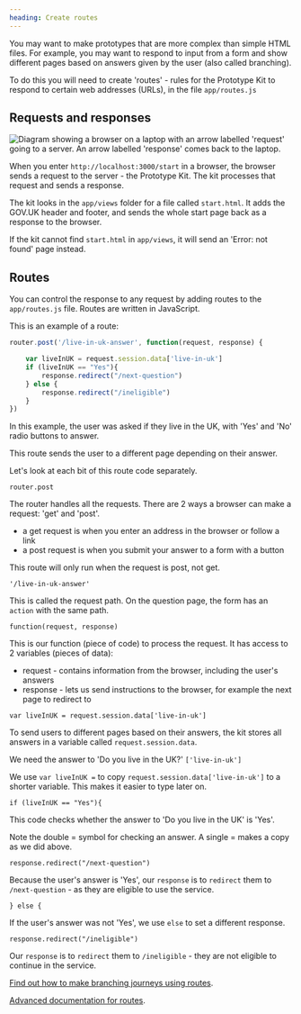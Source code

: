 ```yaml
---
heading: Create routes
---
```


You may want to make prototypes that are more complex than simple HTML files. For example, you may want to respond to input from a form and show different pages based on answers given by the user (also called branching).

To do this you will need to create 'routes' - rules for the Prototype Kit to respond to certain web addresses (URLs), in the file `app/routes.js`

## Requests and responses

![Diagram showing a browser on a laptop with an arrow labelled 'request' going to a server. An arrow labelled 'response' comes back to the laptop.](/public/docs/v13/images/docs/request-response.svg)

When you enter `http://localhost:3000/start` in a browser, the browser sends a request to the server - the Prototype Kit. The kit processes that request and sends a response.

The kit looks in the `app/views` folder for a file called `start.html`. It adds the GOV.UK header and footer, and sends the whole start page back as a response to the browser.

If the kit cannot find `start.html` in `app/views`, it will send an 'Error: not found' page instead.

## Routes

You can control the response to any request by adding routes to the `app/routes.js` file. Routes are written in JavaScript.

This is an example of a route:

```js
router.post('/live-in-uk-answer', function(request, response) {

    var liveInUK = request.session.data['live-in-uk']
    if (liveInUK == "Yes"){
        response.redirect("/next-question")
    } else {
        response.redirect("/ineligible")
    }
})
```

In this example, the user was asked if they live in the UK, with 'Yes' and 'No' radio buttons to answer.

This route sends the user to a different page depending on their answer.

Let's look at each bit of this route code separately.

<div class="govuk-!-margin-bottom-8">

`router.post`

The router handles all the requests. There are 2 ways a browser can make a request: 'get' and 'post'.

* a get request is when you enter an address in the browser or follow a link
* a post request is when you submit your answer to a form with a button

This route will only run when the request is post, not get.

</div>
<div class="govuk-!-margin-bottom-8">

`'/live-in-uk-answer'`

This is called the request path. On the question page, the form has an `action` with the same path.

</div>
<div class="govuk-!-margin-bottom-8">

`function(request, response)`

This is our function (piece of code) to process the request. It has access to 2 variables (pieces of data):

* request - contains information from the browser, including the user's answers
* response - lets us send instructions to the browser, for example the next page to redirect to

</div>
<div class="govuk-!-margin-bottom-8">

`var liveInUK = request.session.data['live-in-uk']`

To send users to different pages based on their answers, the kit stores all answers in a variable called `request.session.data`.

We need the answer to 'Do you live in the UK?' `['live-in-uk']`

We use `var liveInUK =` to copy `request.session.data['live-in-uk']` to a shorter variable. This makes it easier to type later on.

</div>
<div class="govuk-!-margin-bottom-8">

`if (liveInUK == "Yes"){`

This code checks whether the answer to 'Do you live in the UK' is 'Yes'.

Note the double = symbol for checking an answer. A single = makes a copy as we did above.

</div>
<div class="govuk-!-margin-bottom-8">

`response.redirect("/next-question")`

Because the user's answer is 'Yes', our `response` is to `redirect` them to `/next-question` - as they are eligible to use the service.

</div>
<div class="govuk-!-margin-bottom-8">

`} else {`

If the user's answer was not 'Yes', we use `else` to set a different response.

</div>
<div class="govuk-!-margin-bottom-8">

`response.redirect("/ineligible")`

Our `response` is to `redirect` them to `/ineligible` - they are not eligible to continue in the service.

</div>

[Find out how to make branching journeys using routes](./branching-journeys).

[Advanced documentation for routes](https://expressjs.com/en/guide/routing.html).
